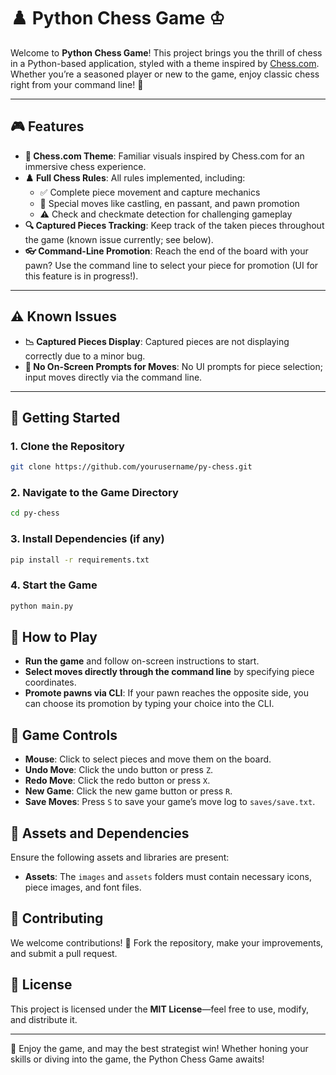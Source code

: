 # ♟️ Python Chess Game ♔

Welcome to **Python Chess Game**! This project brings you the thrill of chess in a Python-based application, styled with a theme inspired by [Chess.com](https://www.chess.com/). Whether you’re a seasoned player or new to the game, enjoy classic chess right from your command line! 🎉

---

## 🎮 Features

- **🎨 Chess.com Theme**: Familiar visuals inspired by Chess.com for an immersive chess experience.
- **♟️ Full Chess Rules**: All rules implemented, including:
  - ✅ Complete piece movement and capture mechanics
  - 🔄 Special moves like castling, en passant, and pawn promotion
  - ⚠️ Check and checkmate detection for challenging gameplay
- **🔍 Captured Pieces Tracking**: Keep track of the taken pieces throughout the game (known issue currently; see below).
- **👓 Command-Line Promotion**: Reach the end of the board with your pawn? Use the command line to select your piece for promotion (UI for this feature is in progress!).

---

## ⚠️ Known Issues

- **📉 Captured Pieces Display**: Captured pieces are not displaying correctly due to a minor bug.
- **🔢 No On-Screen Prompts for Moves**: No UI prompts for piece selection; input moves directly via the command line.

---

## 🚀 Getting Started

### 1. Clone the Repository
```bash
git clone https://github.com/yourusername/py-chess.git
```
### 2. Navigate to the Game Directory
```bash
cd py-chess
```
### 3. Install Dependencies (if any)
```bash
pip install -r requirements.txt
```
### 4. Start the Game
```bash
python main.py
```

## 📖 How to Play

- **Run the game** and follow on-screen instructions to start.
- **Select moves directly through the command line** by specifying piece coordinates.
- **Promote pawns via CLI**: If your pawn reaches the opposite side, you can choose its promotion by typing your choice into the CLI.

## 📖 Game Controls

- **Mouse**: Click to select pieces and move them on the board.
- **Undo Move**: Click the undo button or press `Z`.
- **Redo Move**: Click the redo button or press `X`.
- **New Game**: Click the new game button or press `R`.
- **Save Moves**: Press `S` to save your game’s move log to `saves/save.txt`.

## 📂 Assets and Dependencies

Ensure the following assets and libraries are present:

- **Assets**: The `images` and `assets` folders must contain necessary icons, piece images, and font files.

## 🤝 Contributing

We welcome contributions! 🎉 Fork the repository, make your improvements, and submit a pull request.

## 📜 License

This project is licensed under the **MIT License**—feel free to use, modify, and distribute it.

---

👑 Enjoy the game, and may the best strategist win! Whether honing your skills or diving into the game, the Python Chess Game awaits!
